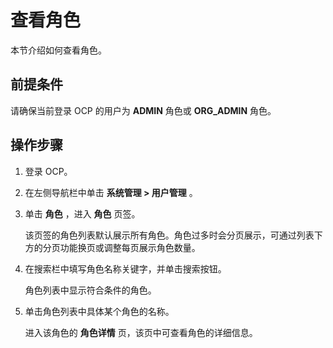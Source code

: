 # 查看角色

本节介绍如何查看角色。

## 前提条件

请确保当前登录 OCP 的用户为 **ADMIN** 角色或 **ORG_ADMIN** 角色。

## 操作步骤

1. 登录 OCP。

2. 在左侧导航栏中单击 **系统管理 > 用户管理** 。

3. 单击 **角色** ，进入 **角色** 页签。

   该页签的角色列表默认展示所有角色。角色过多时会分页展示，可通过列表下方的分页功能换页或调整每页展示角色数量。

4. 在搜索栏中填写角色名称关键字，并单击搜索按钮。

   角色列表中显示符合条件的角色。

5. 单击角色列表中具体某个角色的名称。

   进入该角色的 **角色详情** 页，该页中可查看角色的详细信息。
